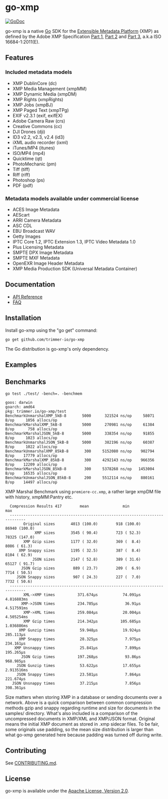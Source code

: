 go-xmp
===========

[![GoDoc](https://godoc.org/github.com/trimmer-io/go-xmp?status.svg)](https://godoc.org/github.com/trimmer-io/go-xmp/xmp)


go-xmp is a native [Go](http://golang.org/) SDK for the [Extensible Metadata Platform](http://www.adobe.com/devnet/xmp.html) (XMP) as defined by the Adobe XMP Specification [Part 1](http://wwwimages.adobe.com/content/dam/Adobe/en/devnet/xmp/pdfs/XMP%20SDK%20Release%20cc-2016-08/XMPSpecificationPart1.pdf), [Part 2](http://wwwimages.adobe.com/content/dam/Adobe/en/devnet/xmp/pdfs/XMP%20SDK%20Release%20cc-2016-08/XMPSpecificationPart2.pdf) and [Part 3](http://wwwimages.adobe.com/content/dam/Adobe/en/devnet/xmp/pdfs/XMP%20SDK%20Release%20cc-2016-08/XMPSpecificationPart3.pdf), a.k.a ISO 16684-1:2011(E).

Features
--------

### Included metadata models

* XMP DublinCore (dc)
* XMP Media Management (xmpMM)
* XMP Dynamic Media (xmpDM)
* XMP Rights (xmpRights)
* XMP Jobs (xmpBJ)
* XMP Paged Text (xmpTPg)
* EXIF v2.3.1 (exif, exifEX)
* Adobe Camera Raw (crs)
* Creative Commons (cc)
* DJI Drones (dji)
* ID3 v2.2, v2.3, v2.4 (id3)
* iXML audio recorder (ixml)
* iTunes/MP4 (itunes)
* ISO/MP4 (mp4)
* Quicktime (qt)
* PhotoMechanic (pm)
* Tiff (tiff)
* Riff (riff)
* Photoshop (ps)
* PDF (pdf)

### Metadata models available under commercial license

* ACES Image Metadata
* AEScart
* ARRI Camera Metadata
* ASC CDL
* EBU Broadcast WAV
* Getty Images
* IPTC Core 1.2, IPTC Extension 1.3, IPTC Video Metadata 1.0
* Plus Licensing Metadata
* SMPTE DPX Image Metadata
* SMPTE MXF Metadata
* OpenEXR Image Header Metadata
* XMP Media Production SDK (Universal Metadata Container)


Documentation
-------------

- [API Reference](http://godoc.org/github.com/trimmer-io/go-xmp/xmp)
- [FAQ](https://github.com/trimmer-io/go-xmp/wiki/FAQ)

Installation
------------

Install go-xmp using the "go get" command:

    go get github.com/trimmer-io/go-xmp

The Go distribution is go-xmp's only dependency.

Examples
--------




Benchmarks
----------

```
go test ./test/ -bench=. -benchmem

goos: darwin
goarch: amd64
pkg: trimmer.io/go-xmp/test
BenchmarkUnmarshalXMP_5kB-8       5000      321524 ns/op     58071 B/op     1056 allocs/op
BenchmarkMarshalXMP_5kB-8         5000      270981 ns/op     61384 B/op      758 allocs/op
BenchmarkMarshalJSON_5kB-8        5000      338354 ns/op     91855 B/op     1023 allocs/op
BenchmarkUnmarshalJSON_5kB-8      5000      382196 ns/op     60387 B/op     1022 allocs/op
BenchmarkUnmarshalXMP_85kB-8       300     5152080 ns/op    902794 B/op    17779 allocs/op
BenchmarkMarshalXMP_85kB-8         300     4292143 ns/op    966356 B/op    12209 allocs/op
BenchmarkMarshalJSON_85kB-8        300     5378268 ns/op   1453004 B/op    16535 allocs/op
BenchmarkUnmarshalJSON_85kB-8      200     5512114 ns/op    880161 B/op    14497 allocs/op
```

XMP Marshal Benchmark using `premiere-cc.xmp`, a rather large xmpDM file with history, xmpMM:Pantry etc.

```
  Compression Results 417        mean               min                  max
  -----------------------------------------------------------------------------
        Original sizes       4013 (100.0)        918 (100.0)      86940 (100.0)
             XMP sizes       3545 ( 90.4)        723 ( 52.3)      78325 (147.0)
        XMP Gzip sizes       1177 ( 32.0)        369 (  8.4)       8086 ( 61.3)
      XMP Snappy sizes       1195 ( 32.5)        387 (  8.4)       8104 ( 62.9)
            JSON sizes       2147 ( 52.8)        389 ( 31.6)      65127 ( 91.7)
       JSON Gzip sizes        889 ( 23.7)        209 (  6.9)       7714 ( 50.5)
     JSON Snappy sizes        907 ( 24.3)        227 (  7.0)       7732 ( 50.6)
  -----------------------------------------------------------------------------
        XML->XMP times          371.674µs           74.091µs         4.816883ms
       XMP->JSON times          234.785µs            36.91µs         4.517591ms
        XMP->XML times          259.084µs           20.004µs         4.505254ms
        XMP Gzip times          214.342µs          105.685µs         1.036886ms
      XMP Gunzip times           59.948µs           19.924µs          285.113µs
      XMP Snappy times           28.325µs            7.975µs          234.161µs
    XMP Unsnappy times           25.841µs            7.899µs          195.265µs
       JSON Gzip times          197.268µs            93.86µs          968.985µs
     JSON Gunzip times           53.622µs           17.655µs         2.913516ms
     JSON Snappy times           23.581µs            7.864µs          221.674µs
   JSON Unsnappy times           37.215µs            7.856µs          398.361µs
```

Size matters when storing XMP in a database or sending documents over a network. Above is a quick comparison between common compression methods gzip and snappy regarding runtime and size for documents in the samples/ directory. What's also included is a comparison of the uncompressed documents in XMP/XML and XMP/JSON format. Original means the initial XMP document as stored in .xmp sidecar files. To be fair, some originals use padding, so the mean size distribution is larger than what go-xmp generated here because padding was turned off during write.

Contributing
------------

See [CONTRIBUTING.md](https://github.com/trimmer-io/go-xmp/blob/master/.github/CONTRIBUTING.md).


License
-------

go-xmp is available under the [Apache License, Version 2.0](http://www.apache.org/licenses/LICENSE-2.0.html).

